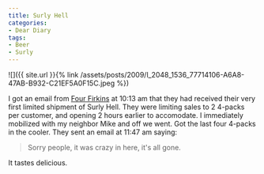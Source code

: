 ```yaml
---
title: Surly Hell
categories:
- Dear Diary
tags:
- Beer
- Surly
---
```


![]({{ site.url }}{% link /assets/posts/2009/l_2048_1536_77714106-A6A8-47AB-B932-C21EF5A0F15C.jpeg %})

I got an email from [Four Firkins](http://www.thefourfirkins.com/) at 10:13 am that they had received their very first limited shipment of Surly Hell. They were limiting sales to 2 4-packs per customer, and opening 2 hours earlier to accomodate. I immediately mobilized with my neighbor Mike and off we went. Got the last four 4-packs in the cooler. They sent an email at 11:47 am saying:

> Sorry people, it was crazy in here, it's all gone.

It tastes delicious.
